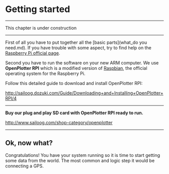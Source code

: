 # Getting started

---

This chapter is under construction

---

First of all you have to put together all the [basic parts](what_do you need.md). If you have trouble with some aspect, try to find help on the [Raspberry Pi official page](https://www.raspberrypi.org/help/).

Second you have to run the software on your new ARM computer. We use **OpenPlotter RPI** which is a modified version of [Raspbian](https://www.raspbian.org/), the official operating system for the Raspberry Pi.

Follow this detailed guide to download and install OpenPlotter RPI:

http://sailoog.dozuki.com/Guide/Downloading+and+Installing+OpenPlotter+RPI/4

---

**Buy our plug and play SD card with OpenPlotter RPI ready to run.**

http://www.sailoog.com/shop-category/openplotter

---

## Ok, now what?

Congratulations! You have your system running so it is time to start getting some data from the world. The most common and logic step it would be connecting a GPS.